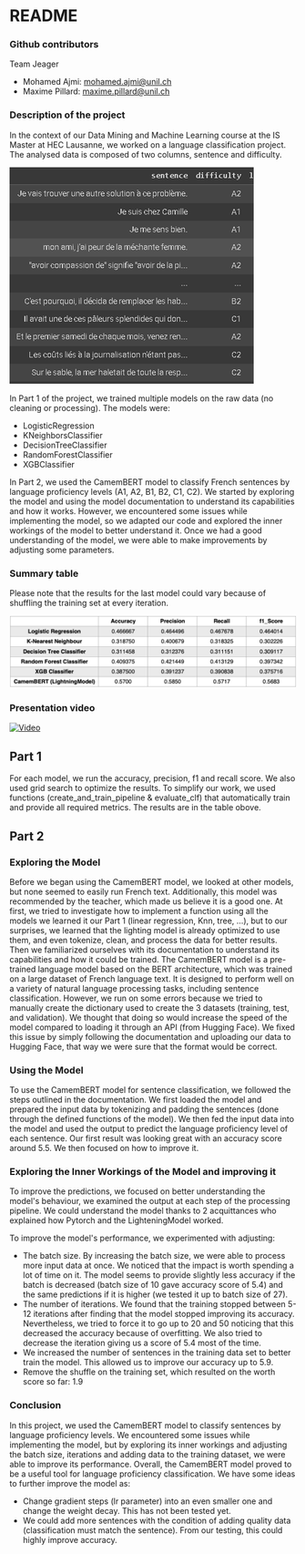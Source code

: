# README
### Github contributors
Team Jeager
- Mohamed Ajmi: mohamed.ajmi@unil.ch 
- Maxime Pillard: maxime.pillard@unil.ch

### Description of the project
In the context of our Data Mining and Machine Learning course at the IS Master at HEC Lausanne, we worked on a language classification project.
The analysed data is composed of two columns, sentence and difficulty.


![Sample of data](/documentation/data1.PNG)


In Part 1 of the project, we trained multiple models on the raw data (no cleaning or processing). The models were:
- LogisticRegression
- KNeighborsClassifier
- DecisionTreeClassifier
- RandomForestClassifier
- XGBClassifier


In Part 2, we used the CamemBERT model to classify French sentences by language proficiency levels (A1, A2, B1, B2, C1, C2). We started by exploring the model and using the model documentation to understand its capabilities and how it works. However, we encountered some issues while implementing the model, so we adapted our code and explored the inner workings of the model to better understand it. Once we had a good understanding of the model, we were able to make improvements by adjusting some parameters.


### Summary table
Please note that the results for the last model could vary because of shuffling the training set at every iteration.


![Summary table](/documentation/table.png)


### Presentation video


[![Video]()](https://youtu.be/RubLaUYSA2A)



## Part 1
For each model, we run the accuracy, precision, f1 and recall score. We also used grid search to optimize the results.
To simplify our work, we used functions (create_and_train_pipeline & evaluate_clf) that automatically train and provide all required metrics.
The results are in the table obove. 

## Part 2
### Exploring the Model
Before we began using the CamemBERT model, we looked at other models, but none seemed to easily run French text. Additionally, this model was recommended by the teacher, which made us believe it is a good one.
At first, we tried to investigate how to implement a function using all the models we learned it our Part 1 (linear regression, Knn, tree, …), but to our surprises, we learned that the lighting model is already optimized to use them, and even tokenize, clean, and process the data for better results.
Then we familiarized ourselves with its documentation to understand its capabilities and how it could be trained. The CamemBERT model is a pre-trained language model based on the BERT architecture, which was trained on a large dataset of French language text. It is designed to perform well on a variety of natural language processing tasks, including sentence classification.
However, we run on some errors because we tried to manually create the dictionary used to create the 3 datasets (training, test, and validation). We thought that doing so would increase the speed of the model compared to loading it through an API (from Hugging Face). We fixed this issue by simply following the documentation and uploading our data to Hugging Face, that way we were sure that the format would be correct.

### Using the Model

To use the CamemBERT model for sentence classification, we followed the steps outlined in the documentation. We first loaded the model and prepared the input data by tokenizing and padding the sentences (done through the defined functions of the model). We then fed the input data into the model and used the output to predict the language proficiency level of each sentence. Our first result was looking great with an accuracy score around 5.5. We then focused on how to improve it.

### Exploring the Inner Workings of the Model and improving it

To improve the predictions, we focused on better understanding the model's behaviour, we examined the output at each step of the processing pipeline. We could understand the model thanks to 2 acquittances who explained how Pytorch and the LighteningModel worked.

To improve the model's performance, we experimented with adjusting:
- The batch size. By increasing the batch size, we were able to process more input data at once. We noticed that the impact is worth spending a lot of time on it. The model seems to provide slightly less accuracy if the batch is decreased (batch size of 10 gave accuracy score of 5.4) and the same predictions if it is higher (we tested it up to batch size of 27). 
- The number of iterations. We found that the training stopped between 5-12 iterations after finding that the model stopped improving its accuracy. Nevertheless, we tried to force it to go up to 20 and 50 noticing that this decreased the accuracy because of overfitting. We also tried to decrease the iteration giving us a score of 5.4 most of the time.
- We increased the number of sentences in the training data set to better train the model. This allowed us to improve our accuracy up to 5.9.
- Remove the shuffle on the training set, which resulted on the worth score so far: 1.9


### Conclusion

In this project, we used the CamemBERT model to classify sentences by language proficiency levels. We encountered some issues while implementing the model, but by exploring its inner workings and adjusting the batch size, iterations and adding data to the training dataset, we were able to improve its performance. Overall, the CamemBERT model proved to be a useful tool for language proficiency classification.
We have some ideas to further improve the model as:
- Change gradient steps (lr parameter) into an even smaller one and change the weight decay. This has not been tested yet.
- We could add more sentences with the condition of adding quality data (classification must match the sentence). From our testing, this could highly improve accuracy.


